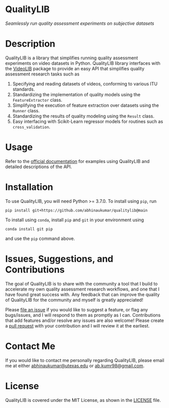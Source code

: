 # QualityLIB
_Seamlessly run quality assessment experiments on subjective datasets_

# Description

QualityLIB is a library that simplifies running quality assessment experiments on video datasets in Python. QualityLIB library interfaces with the [VideoLIB](https://github.com/abhinaukumar/videolib) package to provide an easy API that simplifies quality assessment research tasks such as

1. Specifying and reading datasets of videos, conforming to various ITU standards.
2. Standardizing the implementation of quality models using the `FeatureExtractor` class.
3. Simplifying the execution of feature extraction over datasets using the `Runner` class.
4. Standardizing the results of quality modeling using the `Result` class.
5. Easy interfacing with Scikit-Learn regressor models for routines such as `cross_validation`.

# Usage
Refer to the [official documentation](https://qualitylib.readthedocs.io/en/latest/) for examples using QualityLIB and detailed descriptions of the API.

# Installation
To use QualityLIB, you will need Python >= 3.7.0. To install using `pip`, run
```
pip install git+https://github.com/abhinaukumar/qualitylib@main
```
To install using `conda`, install `pip` and `git` in your environment using
```
conda install git pip
```
and use the `pip` command above.

# Issues, Suggestions, and Contributions
The goal of QualityLIB is to share with the community a tool that I build to accelerate my own quality assessment research workflows, and one that I have found great success with. Any feedback that can improve the quality of QualityLIB for the community and myself is greatly appreciated!

Please [file an issue](https://github.com/abhinaukumar/qualitylib/issues) if you would like to suggest a feature, or flag any bugs/issues, and I will respond to them as promptly as I can. Contributions that add features and/or resolve any issues are also welcome! Please create a [pull request](https://github.com/abhinaukumar/qualityilb/pulls) with your contribution and I will review it at the earliest.

# Contact Me
If you would like to contact me personally regarding QualityLIB, please email me at either [abhinaukumar@utexas.edu](mailto:abhinaukumar@utexas.edu) or [ab.kumr98@gmail.com](mailto:ab.kumr98@gmail.com).

# License
QualityLIB is covered under the MIT License, as shown in the [LICENSE](https://github.com/abhinaukumar/qualitylib/blob/main/LICENSE) file.


